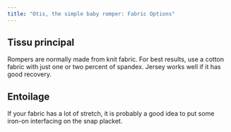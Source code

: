```yaml
---
title: "Otis, the simple baby romper: Fabric Options"
---
```


## Tissu principal

Rompers are normally made from knit fabric. For best results, use a cotton fabric with just one or two percent of spandex. Jersey works well if it has good recovery.

## Entoilage

If your fabric has a lot of stretch, it is probably a good idea to put some iron-on interfacing on the snap placket. 